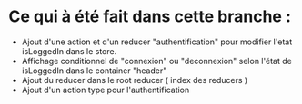 # Ce qui à été fait dans cette branche :

+ Ajout d'une action et d'un reducer "authentification" pour modifier l'etat isLoggedIn dans le store.
+ Affichage conditionnel de "connexion" ou "deconnexion" selon l'état de isLoggedIn dans le container "header"
+ Ajout du reducer dans le root reducer ( index des reducers )
+ Ajout d'un action type pour l'authentification 
